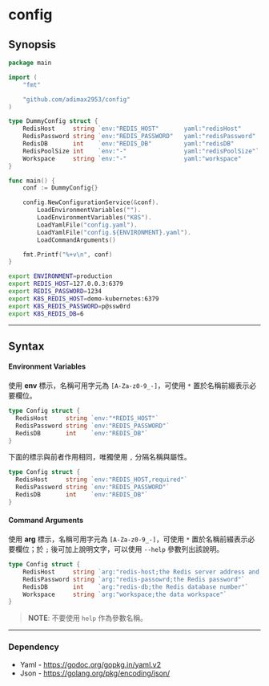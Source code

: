 config
=========

## Synopsis

```go
package main

import (
	"fmt"

	"github.com/adimax2953/config"
)

type DummyConfig struct {
	RedisHost     string `env:"REDIS_HOST"       yaml:"redisHost"       arg:"redis-host;the Redis server address and port"`
	RedisPassword string `env:"REDIS_PASSWORD"   yaml:"redisPassword"   arg:"redis-passowrd;the Redis password"`
	RedisDB       int    `env:"REDIS_DB"         yaml:"redisDB"         arg:"redis-db;the Redis database number"`
	RedisPoolSize int    `env:"-"                yaml:"redisPoolSize"`
	Workspace     string `env:"-"                yaml:"workspace"       arg:"workspace;the data workspace"`
}

func main() {
	conf := DummyConfig{}

	config.NewConfigurationService(&conf).
		LoadEnvironmentVariables("").
		LoadEnvironmentVariables("K8S").
		LoadYamlFile("config.yaml").
		LoadYamlFile("config.${ENVIRONMENT}.yaml").
		LoadCommandArguments()

	fmt.Printf("%+v\n", conf)
}
```

```bash
export ENVIRONMENT=production
export REDIS_HOST=127.0.0.3:6379
export REDIS_PASSWORD=1234
export K8S_REDIS_HOST=demo-kubernetes:6379
export K8S_REDIS_PASSWORD=p@ssw0rd
export K8S_REDIS_DB=6
```


----------
## Syntax

#### Environment Variables
使用 **env** 標示，名稱可用字元為 `[A-Za-z0-9_-]`，可使用 `*` 置於名稱前綴表示必要欄位。
```go
type Config struct {
  RedisHost     string `env:"*REDIS_HOST"`
  RedisPassword string `env:"REDIS_PASSWORD"`
  RedisDB       int    `env:"REDIS_DB"`
}
```
下面的標示與前者作用相同，唯獨使用 `,` 分隔名稱與屬性。
```go
type Config struct {
  RedisHost     string `env:"REDIS_HOST,required"`
  RedisPassword string `env:"REDIS_PASSWORD"`
  RedisDB       int    `env:"REDIS_DB"`
}
```

#### Command Arguments
使用 **arg** 標示，名稱可用字元為 `[A-Za-z0-9_-]`，可使用 `*` 置於名稱前綴表示必要欄位；於 `;` 後可加上說明文字，可以使用 `--help` 參數列出該說明。

```go
type Config struct {
	RedisHost     string `arg:"redis-host;the Redis server address and port"`
	RedisPassword string `arg:"redis-passowrd;the Redis password"`
	RedisDB       int    `arg:"redis-db;the Redis database number"`
	Workspace     string `arg:"workspace;the data workspace"`
}
```

> **NOTE**: 不要使用 `help` 作為參數名稱。


----------
### Dependency
- Yaml - https://godoc.org/gopkg.in/yaml.v2
- Json - https://golang.org/pkg/encoding/json/
